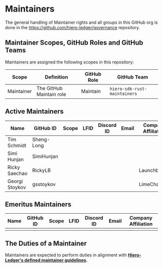 # Maintainers

The general handling of Maintainer rights and all groups in this GitHub org is done in the https://github.com/hiero-ledger/governance repository.

## Maintainer Scopes, GitHub Roles and GitHub Teams

Maintainers are assigned the following scopes in this repository:

| Scope      | Definition               | GitHub Role | GitHub Team                        |
| ---------- | ------------------------ | ----------- | ---------------------------------- |
| Maintainer | The GitHub Maintain role | Maintain    | `hiero-sdk-rust-maintainers` |

## Active Maintainers

<!-- Please keep this sorted alphabetically by github -->

| Name           | GitHub ID  | Scope | LFID | Discord ID | Email | Company Affiliation |
|--------------- | ---------- | ----- | ---- | ---------- | ----- | ------------------- |
| Tim Schmidt    | Sheng-Long |       |      |            |       |                     |
| Simi Hunjan    | SimiHunjan |       |      |            |       |                     |
| Ricky Saechao  | RickyLB    |       |      |            |       | Launchbadge         |
| Georgi Stoykov | gsstoykov  |       |      |            |       | LimeChain           |

## Emeritus Maintainers

| Name | GitHub ID | Scope | LFID | Discord ID | Email | Company Affiliation |
|----- | --------- | ----- | ---- | ---------- | ----- | ------------------- |
|      |           |       |      |            |       |                     |

## The Duties of a Maintainer

Maintainers are expected to perform duties in alignment with **[Hiero-Ledger's defined maintainer guidelines](https://github.com/hiero-ledger/governance/blob/main/roles-and-groups.md#maintainers).**
